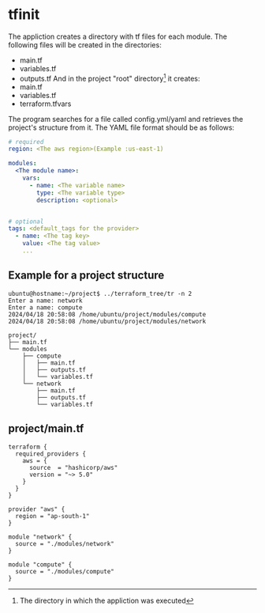 # tfinit
The appliction creates a directory with tf files for each module. The following files will be created in the directories:
- main.tf
- variables.tf
- outputs.tf
And in the project "root" directory[^1] it creates:
- main.tf
- variables.tf
- terraform.tfvars

[^1]: The directory in which the appliction was executed

The program searches for a file called config.yml/yaml and retrieves the project's structure from it.
The YAML file format should be as follows:
````yaml
# required
region: <The aws region>(Example :us-east-1)

modules:
  <The module name>:
    vars:
      - name: <The variable name>
        type: <The variable type>
        description: <optional>


# optional
tags: <default_tags for the provider>
  - name: <The tag key>
    value: <The tag value>
    ...


````


## Example for a project structure
````
ubuntu@hostname:~/project$ ../terraform_tree/tr -n 2
Enter a name: network
Enter a name: compute
2024/04/18 20:58:08 /home/ubuntu/project/modules/compute
2024/04/18 20:58:08 /home/ubuntu/project/modules/network

project/
├── main.tf
└── modules
    ├── compute
    │   ├── main.tf
    │   ├── outputs.tf
    │   └── variables.tf
    └── network
        ├── main.tf
        ├── outputs.tf
        └── variables.tf

````

## project/main.tf
````hcl
terraform {
  required_providers {
    aws = {
      source  = "hashicorp/aws"
      version = "~> 5.0"
    }
  }
}

provider "aws" {
  region = "ap-south-1"
}

module "network" {
  source = "./modules/network"
}

module "compute" {
  source = "./modules/compute"
}
````

